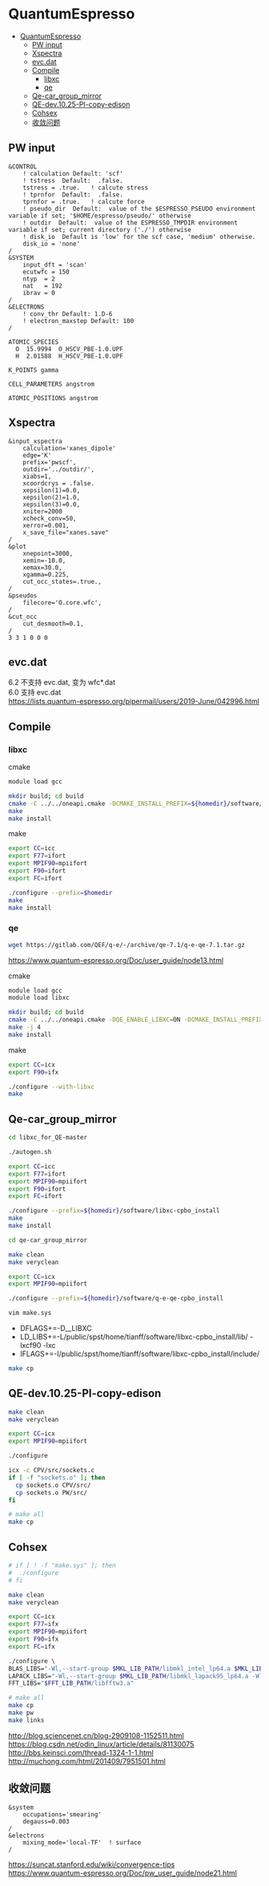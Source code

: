# QuantumEspresso

<!-- @import "[TOC]" {cmd="toc" depthFrom=1 depthTo=6 orderedList=false} -->

<!-- code_chunk_output -->

- [QuantumEspresso](#quantumespresso)
  - [PW input](#pw-input)
  - [Xspectra](#xspectra)
  - [evc.dat](#evcdat)
  - [Compile](#compile)
    - [libxc](#libxc)
    - [qe](#qe)
  - [Qe-car_group_mirror](#qe-car_group_mirror)
  - [QE-dev.10.25-PI-copy-edison](#qe-dev1025-pi-copy-edison)
  - [Cohsex](#cohsex)
  - [收敛问题](#收敛问题)

<!-- /code_chunk_output -->

## PW input

```in
&CONTROL
    ! calculation Default: 'scf'
    ! tstress  Default:  .false.
    tstress = .true.   ! calcute stress
    ! tprnfor  Default:  .false.
    tprnfor = .true.   ! calcute force
    ! pseudo_dir  Default:  value of the $ESPRESSO_PSEUDO environment variable if set; '$HOME/espresso/pseudo/' otherwise
    ! outdir  Default:  value of the ESPRESSO_TMPDIR environment variable if set; current directory ('./') otherwise
    ! disk_io  Default is 'low' for the scf case, 'medium' otherwise.
    disk_io = 'none'
/
&SYSTEM
    input_dft = 'scan'
    ecutwfc = 150
    ntyp  = 2
    nat   = 192
    ibrav = 0
/
&ELECTRONS
    ! conv_thr Default: 1.D-6
    ! electron_maxstep Default: 100
/
 
ATOMIC_SPECIES 
  O  15.9994  O_HSCV_PBE-1.0.UPF 
  H  2.01588  H_HSCV_PBE-1.0.UPF 

K_POINTS gamma

CELL_PARAMETERS angstrom

ATOMIC_POSITIONS angstrom
```

## Xspectra

```in
&input_xspectra
    calculation='xanes_dipole'
    edge='K'
    prefix='pwscf',
    outdir='../outdir/',
    xiabs=1,
    xcoordcrys = .false.
    xepsilon(1)=0.0,
    xepsilon(2)=1.0,
    xepsilon(3)=0.0,
    xniter=2000
    xcheck_conv=50,
    xerror=0.001,
    x_save_file="xanes.save"
/
&plot
    xnepoint=3000,
    xemin=-10.0,
    xemax=30.0,
    xgamma=0.225,
    cut_occ_states=.true.,
/
&pseudos
    filecore='O.core.wfc',
/
&cut_occ
    cut_desmooth=0.1,
/
3 3 1 0 0 0
```

## evc.dat

6.2 不支持 evc.dat, 变为 wfc*.dat  
6.0 支持 evc.dat  
<https://lists.quantum-espresso.org/pipermail/users/2019-June/042996.html>

## Compile

### libxc

cmake

```sh
module load gcc

mkdir build; cd build
cmake -C ../../oneapi.cmake -DCMAKE_INSTALL_PREFIX=${homedir}/software/libxc.5.3.2_install -DENABLE_FORTRAN=ON  ..
make
make install
```

make

```sh
export CC=icc
export F77=ifort
export MPIF90=mpiifort
export F90=ifort
export FC=ifort

./configure --prefix=$homedir
make 
make install
```

### qe

```sh
wget https://gitlab.com/QEF/q-e/-/archive/qe-7.1/q-e-qe-7.1.tar.gz
```

<https://www.quantum-espresso.org/Doc/user_guide/node13.html>

cmake

```sh
module load gcc
module load libxc

mkdir build; cd build
cmake -C ../../oneapi.cmake -DQE_ENABLE_LIBXC=ON -DCMAKE_INSTALL_PREFIX=${homedir}/software/q-e-qe-7.1_install ..
make -j 4
make install
```

make

```sh
export CC=icx
export F90=ifx

./configure --with-libxc
make
```

## Qe-car_group_mirror

```sh
cd libxc_for_QE-master

./autogen.sh

export CC=icc
export F77=ifort
export MPIF90=mpiifort
export F90=ifort
export FC=ifort

./configure --prefix=${homedir}/software/libxc-cpbo_install
make 
make install
```

```sh
cd qe-car_group_mirror

make clean
make veryclean

export CC=icx
export MPIF90=mpiifort

./configure --prefix=${homedir}/software/q-e-qe-cpbo_install

vim make.sys
```

- DFLAGS+=-D__LIBXC
- LD_LIBS+=-L/public/spst/home/tianff/software/libxc-cpbo_install/lib/ -lxcf90 -lxc
- IFLAGS+=-I/public/spst/home/tianff/software/libxc-cpbo_install/include/

```sh
make cp
```

## QE-dev.10.25-PI-copy-edison

```sh
make clean
make veryclean

export CC=icx
export MPIF90=mpiifort

./configure

icx -c CPV/src/sockets.c
if [ -f "sockets.o" ]; then
  cp sockets.o CPV/src/
  cp sockets.o PW/src/
fi

# make all
make cp
```

## Cohsex

```sh
# if [ ! -f "make.sys" ]; then
#  ./configure
# fi

make clean
make veryclean

export CC=icx
export F77=ifx
export MPIF90=mpiifort
export F90=ifx
export FC=ifx

./configure \
BLAS_LIBS="-Wl,--start-group $MKL_LIB_PATH/libmkl_intel_lp64.a $MKL_LIB_PATH/libmkl_sequential.a $MKL_LIB_PATH/libmkl_core.a -Wl,--end-group" \
LAPACK_LIBS="-Wl,--start-group $MKL_LIB_PATH/libmkl_lapack95_lp64.a -Wl,--end-group" \
FFT_LIBS="$FFT_LIB_PATH/libfftw3.a"

# make all
make cp
make pw
make links
```

<http://blog.sciencenet.cn/blog-2909108-1152511.html>  
<https://blog.csdn.net/odin_linux/article/details/81130075>  
<http://bbs.keinsci.com/thread-1324-1-1.html>  
<http://muchong.com/html/201409/7951501.html>

## 收敛问题

```in
&system
    occupations='smearing'
    degauss=0.003
/
&electrons
    mixing_mode='local-TF'  ! surface
/
```

<https://suncat.stanford.edu/wiki/convergence-tips>  
<https://www.quantum-espresso.org/Doc/pw_user_guide/node21.html>
